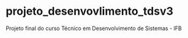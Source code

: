 # projeto_desenvovlimento_tdsv3
Projeto final do curso Técnico em Desenvolvimento de Sistemas - IFB
